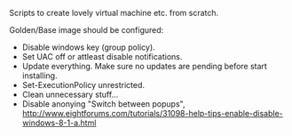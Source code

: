 Scripts to create lovely virtual machine etc. from scratch.

Golden/Base image should be configured:
  * Disable windows key (group policy).
  * Set UAC off or attleast disable notifications.
  * Update everything. Make sure no updates are pending before start installing.
  * Set-ExecutionPolicy unrestricted.
  * Clean unnecessary stuff...
  * Disable anonying "Switch between popups", http://www.eightforums.com/tutorials/31098-help-tips-enable-disable-windows-8-1-a.html
